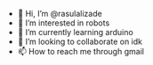 - 👋 Hi, I’m @rasulalizade
- 👀 I’m interested in robots
- 🌱 I’m currently learning arduino 
- 💞️ I’m looking to collaborate on idk 
- 📫 How to reach me through gmail


<!---
rasulalizade/rasulalizade is a ✨ special ✨ repository because its `README.md` (this file) appears on your GitHub profile.
You can click the Preview link to take a look at your changes.
--->
